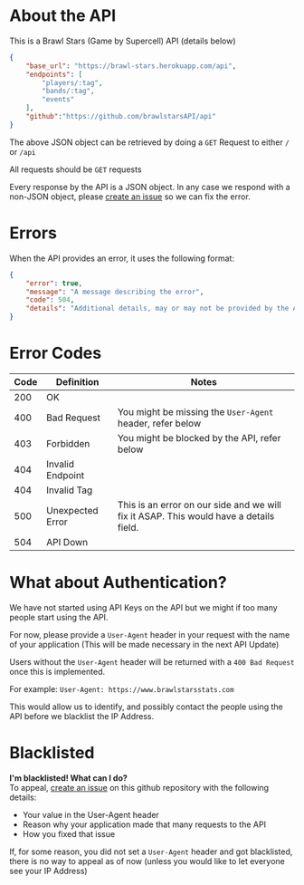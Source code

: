 # About the API
This is a Brawl Stars (Game by Supercell) API (details below) 
```json
{
    "base_url": "https://brawl-stars.herokuapp.com/api", 
    "endpoints": [
        "players/:tag", 
        "bands/:tag", 
        "events" 
    ], 
    "github":"https://github.com/brawlstarsAPI/api" 
}
``` 
The above JSON object can be retrieved by doing a `GET` Request to either `/` or `/api`

All requests should be `GET` requests 

Every response by the API is a JSON object. In any case we respond with a non-JSON object, please [create an issue](https://github.com/brawlstarsAPI/api/issues) so we can fix the error. 

# Errors
When the API provides an error, it uses the following format:

```json
{
    "error": true,
    "message": "A message describing the error",
    "code": 504,
    "details": "Additional details, may or may not be provided by the API"
}
```

# Error Codes
| Code | Definition | Notes |
| ------------- | ------------- | ------------- | 
| 200 | OK | |
| 400 | Bad Request | You might be missing the `User-Agent` header, refer below |
| 403 | Forbidden | You might be blocked by the API, refer below |
| 404 | Invalid Endpoint | |
| 404 | Invalid Tag | |
| 500 | Unexpected Error | This is an error on our side and we will fix it ASAP. This would have a details field. |
| 504 | API Down | |

# What about Authentication?
We have not started using API Keys on the API but we might if too many people start using the API.

For now, please provide a `User-Agent` header in your request with the name of your application (This will be made necessary in the next API Update)

Users without the `User-Agent` header will be returned with a `400 Bad Request` once this is implemented. 

For example: `User-Agent: https://www.brawlstarsstats.com`

This would allow us to identify, and possibly contact the people using the API before we blacklist the IP Address.

# Blacklisted
**I'm blacklisted! What can I do?**   
To appeal, [create an issue](https://github.com/brawlstarsAPI/api/issues) on this github repository with the following details:   
- Your value in the User-Agent header
- Reason why your application made that many requests to the API
- How you fixed that issue

If, for some reason, you did not set a `User-Agent` header and got blacklisted, there is no way to appeal as of now (unless you would like to let everyone see your IP Address)
